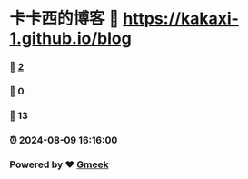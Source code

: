 # 卡卡西的博客 :link: https://kakaxi-1.github.io/blog 
### :page_facing_up: [2](https://kakaxi-1.github.io/blog/tag.html) 
### :speech_balloon: 0 
### :hibiscus: 13 
### :alarm_clock: 2024-08-09 16:16:00 
### Powered by :heart: [Gmeek](https://github.com/Meekdai/Gmeek)
